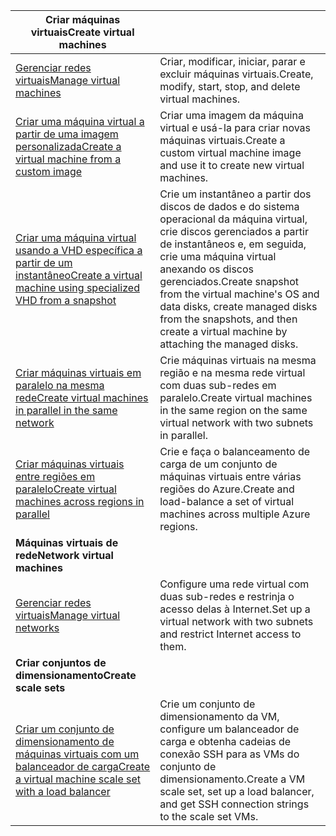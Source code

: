 | <span data-ttu-id="dc7a6-101">**Criar máquinas virtuais**</span><span class="sxs-lookup"><span data-stu-id="dc7a6-101">**Create virtual machines**</span></span> || 
|---|---|
| <span data-ttu-id="dc7a6-102">[Gerenciar redes virtuais][1]</span><span class="sxs-lookup"><span data-stu-id="dc7a6-102">[Manage virtual machines][1]</span></span> | <span data-ttu-id="dc7a6-103">Criar, modificar, iniciar, parar e excluir máquinas virtuais.</span><span class="sxs-lookup"><span data-stu-id="dc7a6-103">Create, modify, start, stop, and delete virtual machines.</span></span> |
| <span data-ttu-id="dc7a6-104">[Criar uma máquina virtual a partir de uma imagem personalizada][2]</span><span class="sxs-lookup"><span data-stu-id="dc7a6-104">[Create a virtual machine from a custom image][2]</span></span> | <span data-ttu-id="dc7a6-105">Criar uma imagem da máquina virtual e usá-la para criar novas máquinas virtuais.</span><span class="sxs-lookup"><span data-stu-id="dc7a6-105">Create a custom virtual machine image and use it to create new virtual machines.</span></span> | 
| <span data-ttu-id="dc7a6-106">[Criar uma máquina virtual usando a VHD específica a partir de um instantâneo][3]</span><span class="sxs-lookup"><span data-stu-id="dc7a6-106">[Create a virtual machine using specialized VHD from a snapshot][3]</span></span> | <span data-ttu-id="dc7a6-107">Crie um instantâneo a partir dos discos de dados e do sistema operacional da máquina virtual, crie discos gerenciados a partir de instantâneos e, em seguida, crie uma máquina virtual anexando os discos gerenciados.</span><span class="sxs-lookup"><span data-stu-id="dc7a6-107">Create snapshot from the virtual machine's OS and data disks, create managed disks from the snapshots, and then create a virtual machine by attaching the managed disks.</span></span> |  
| <span data-ttu-id="dc7a6-108">[Criar máquinas virtuais em paralelo na mesma rede][4]</span><span class="sxs-lookup"><span data-stu-id="dc7a6-108">[Create virtual machines in parallel in the same network][4]</span></span> | <span data-ttu-id="dc7a6-109">Crie máquinas virtuais na mesma região e na mesma rede virtual com duas sub-redes em paralelo.</span><span class="sxs-lookup"><span data-stu-id="dc7a6-109">Create virtual machines in the same region on the same virtual network with two subnets in parallel.</span></span> |
| <span data-ttu-id="dc7a6-110">[Criar máquinas virtuais entre regiões em paralelo][5]</span><span class="sxs-lookup"><span data-stu-id="dc7a6-110">[Create virtual machines across regions in parallel][5]</span></span> | <span data-ttu-id="dc7a6-111">Crie e faça o balanceamento de carga de um conjunto de máquinas virtuais entre várias regiões do Azure.</span><span class="sxs-lookup"><span data-stu-id="dc7a6-111">Create and load-balance a set of virtual machines across multiple Azure regions.</span></span> |
| <span data-ttu-id="dc7a6-112">**Máquinas virtuais de rede**</span><span class="sxs-lookup"><span data-stu-id="dc7a6-112">**Network virtual machines**</span></span> || 
| <span data-ttu-id="dc7a6-113">[Gerenciar redes virtuais][6]</span><span class="sxs-lookup"><span data-stu-id="dc7a6-113">[Manage virtual networks][6]</span></span> | <span data-ttu-id="dc7a6-114">Configure uma rede virtual com duas sub-redes e restrinja o acesso delas à Internet.</span><span class="sxs-lookup"><span data-stu-id="dc7a6-114">Set up a virtual network with two subnets and restrict Internet access to them.</span></span> |
| <span data-ttu-id="dc7a6-115">**Criar conjuntos de dimensionamento**</span><span class="sxs-lookup"><span data-stu-id="dc7a6-115">**Create scale sets**</span></span> ||
| <span data-ttu-id="dc7a6-116">[Criar um conjunto de dimensionamento de máquinas virtuais com um balanceador de carga][7]</span><span class="sxs-lookup"><span data-stu-id="dc7a6-116">[Create a virtual machine scale set with a load balancer][7]</span></span> | <span data-ttu-id="dc7a6-117">Crie um conjunto de dimensionamento da VM, configure um balanceador de carga e obtenha cadeias de conexão SSH para as VMs do conjunto de dimensionamento.</span><span class="sxs-lookup"><span data-stu-id="dc7a6-117">Create a VM scale set, set up a load balancer, and get SSH connection strings to the scale set VMs.</span></span> |

[1]: ../java-sdk-manage-virtual-machines.md
[2]: https://azure.microsoft.com/resources/samples/managed-disk-java-create-virtual-machine-using-custom-image/
[3]: https://azure.microsoft.com/resources/samples/managed-disk-java-create-virtual-machine-using-specialized-disk-from-vhd/
[4]: https://azure.microsoft.com/resources/samples/compute-java-manage-virtual-machines-in-parallel/
[5]: ../java-sdk-virtual-machines-in-parallel.md
[6]: ../java-sdk-manage-virtual-networks.md
[7]: ../java-sdk-manage-vm-scalesets.md